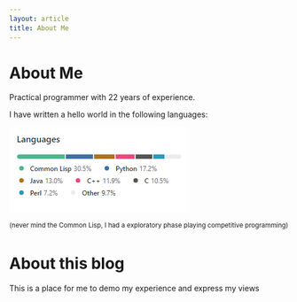 ```yaml
---
layout: article
title: About Me
---
```


# About Me

Practical programmer with 22 years of experience. 

I have written a hello world in the following languages:

![github languages](/assets/languages.png)

<sup>(never mind the Common Lisp, I had a exploratory phase playing competitive programming)</sup>

# About this blog

This is a place for me to demo my experience and express my views 
